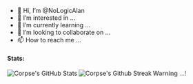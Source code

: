 - 👋 Hi, I’m @NoLogicAlan
- 👀 I’m interested in ...
- 🌱 I’m currently learning ...
- 💞️ I’m looking to collaborate on ...
- 📫 How to reach me ...

#### Stats:
<img align="left" alt="Corpse's GitHub Stats" src="https://github-readme-stats.vercel.app/api?username=NoLogicAlan&show_icons=true&hide_border=true&theme=tokyonight&include_all_commits=true&count_private=true" />

<img align="left" alt="Corpse's Github Streak" src="https://github-readme-streak-stats.herokuapp.com/?user=NoLogicAlan&theme=tokyonight&hide_border=true&stroke=1a1b27" /> 


> **Warning**
> ...!

<!---
CorpseDev/CorpseDev is a ✨ special ✨ repository because its `README.md` (this file) appears on your GitHub profile.
You can click the Preview link to take a look at your changes.
--->
